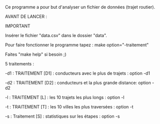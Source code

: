 
Ce programme a pour but d'analyser un fichier de données (trajet routier). 

AVANT DE LANCER :

IMPORTANT

Insérer le fichier "data.csv" dans le dossier "data".

Pour faire fonctionner le programme tapez : make option="-traitement"

Faites "make help" si besoin ;)

5 traitements :

-d1 : TRAITEMENT [D1] : conducteurs avec le plus de trajets : option -d1
 
-d2 : TRAITEMENT [D2] : conducteurs et la plus grande distance: option -d2

-l : TRAITEMENT [L] : les 10 trajets les plus longs : option -l

-t : TRAITEMENT [T] : les 10 villes les plus traversées : option -t

-s : Traitement [S] : statistiques sur les étapes : option -s
